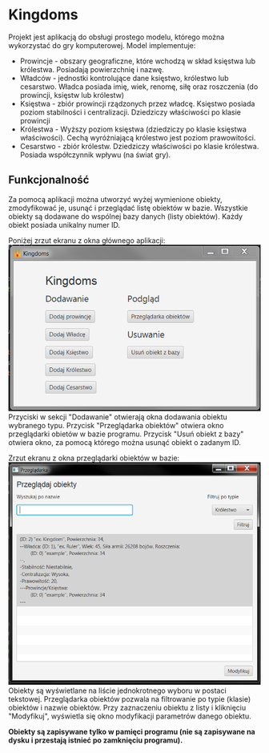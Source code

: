 # Kingdoms
Projekt jest aplikacją do obsługi prostego modelu, którego można wykorzystać do gry komputerowej. Model implementuje:
- Prowincje - obszary geograficzne, które wchodzą w skład księstwa lub królestwa. Posiadają powierzchnię i nazwę.
- Władców - jednostki kontrolujące dane księstwo, królestwo lub cesarstwo. Władca posiada imię, wiek, renomę, siłę oraz roszczenia (do prowincji, księstw lub królestw)
- Księstwa - zbiór prowincji rządzonych przez władcę. Księstwo posiada poziom stabilności i centralizacji. Dziedziczy właściwości po klasie prowincji
- Królestwa - Wyższy poziom księstwa (dziedziczy po klasie księstwa właściwości). Cechą wyróżniającą królestwo jest poziom prawowitości.
- Cesarstwo - zbiór królestw. Dziedziczy właściwości po klasie królestwa. Posiada współczynnik wpływu (na świat gry).

## Funkcjonalność
Za pomocą aplikacji można utworzyć wyżej wymienione obiekty, zmodyfikować je, usunąć i przeglądać listę obiektów w bazie.
Wszystkie obiekty są dodawane do wspólnej bazy danych (listy obiektów). Każdy obiekt posiada unikalny numer ID.

Poniżej zrzut ekranu z okna głównego aplikacji:
![alt Ekran główny aplikacji. Skecje 'Dodawanie', 'Przeglądanie' i 'Usuwanie'](https://github.com/Zimoslaw/Java-oop-project/blob/main/main.png?raw=true)
Przyciski w sekcji "Dodawanie" otwierają okna dodawania obiektu wybranego typu.
Przycisk "Przeglądarka obiektów" otwiera okno przeglądarki obietów w bazie programu.
Przycisk "Usuń obiekt z bazy" otwiera okno, za pomocą którego można usunąć obiekt o zadanym ID.

Zrzut ekranu z okna przeglądarki obiektów w bazie:
![alt Ekran przeglądarki obiektów w bazie.](https://github.com/Zimoslaw/Java-oop-project/blob/main/browser.png?raw=true)
Obiekty są wyświetlane na liście jednokrotnego wyboru w postaci tekstowej.
Przeglądarka obiektów pozwala na filtrowanie po typie (klasie) obiektów i nazwie obiektów.
Przy zaznaczeniu obiektu z listy i kliknięciu "Modyfikuj", wyświetla się okno modyfikacji parametrów danego obiektu.

**Obiekty są zapisywane tylko w pamięci programu (nie są zapisywane na dysku i przestają istnieć po zamknięciu programu).**

